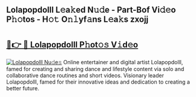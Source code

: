 ## Lolapopdolll L𝚎a𝚔ed N𝚞𝚍e - Part-Bof Vi𝚍𝚎o P𝚑𝚘tos - H𝚘𝚝 O𝚗𝚕yf𝚊ns L𝚎a𝚔s zxojj

# <h2><a href="http://kfcax6.oniu.top/?m=Lolapopdolll">🔗👉 🔴 Lolapopdolll P𝚑ot𝚘𝚜 V𝚒d𝚎o</a></h2>

[![Lolapopdolll Nu𝚍e𝚜](https://i.imgur.com/0qMVB7G.gif)](http://kfcax6.oniu.top/?m=Lolapopdolll)
Online entertainer and digital artist Lolapopdolll, famed for creating and sharing dance and lifestyle content via solo and collaborative dance routines and short videos. Visionary leader Lolapopdolll, famed for their innovative ideas and dedication to creating a better future.  
